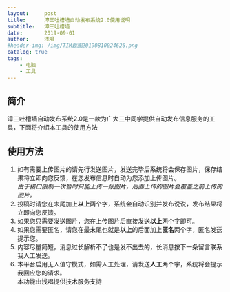 ```yaml
---
layout:     post
title:      漳三吐槽墙自动发布系统2.0使用说明
subtitle:   漳三吐槽墙
date:       2019-09-01
author:     浅唱
#header-img: /img/TIM截图20190810024626.png
catalog: true
tags:
    - 电脑
    - 工具
---
```


## 简介
漳三吐槽墙自动发布系统2.0是一款为广大三中同学提供自动发布信息服务的工具，下面将介绍本工具的使用方法

## 使用方法
1. 如有需要上传图片的请先行发送图片，发送完毕后系统将会保存图片，保存结果将立即向您反馈，在您发布信息时自动为您添加上传图片。    
*由于接口限制一次暂时只能上传一张图片，后面上传的图片会覆盖之前上传的图片。*
2. 投稿时请您在末尾加上**以上**两个字，系统会自动识别并发布说说，发布结果将立即向您反馈。
3. 如果您只需要发送图片，您在上传图片后直接发送**以上**两个字即可。
3. 如果您需要匿名，请您在最末尾也就是**以上**的后面加上**匿名**两个字，匿名发送提示您。
4. 内容尽量简短，消息过长解析不了也是发不出去的，长消息按下一条留言联系我人工发送。
5. 本平台启用无人值守模式，如需人工处理，请发送**人工**两个字，系统将会提示我回应您的请求。    
本功能由浅唱提供技术服务支持


                             
